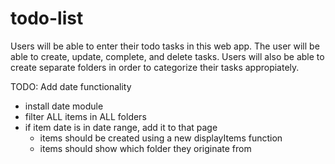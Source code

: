 # todo-list
Users will be able to enter their todo tasks in this web app. The user will be able to create, update, complete, and delete tasks. Users will also be able to create separate folders in order to categorize their tasks appropiately.

TODO: Add date functionality
- install date module
- filter ALL items in ALL folders
- if item date is in date range, add it to that page
  - items should be created using a new displayItems function
  - items should show which folder they originate from